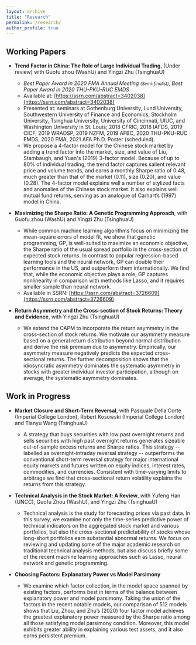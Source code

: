 ```yaml
---
layout: archive
title: "Research"
permalink: /research/
author_profile: true
---
```



Working Papers
------

+ **Trend Factor in China: The Role of Large Individual Trading**, (Under review) with Guofu zhou (WashU) and Yingzi Zhu (TsinghuaU)
  + *Best Paper Award in 2020 FMA Annual Meeting <small>(Semi-finalist)</small>, Best Paper Award in 2020 THU-PKU-RUC EMDS*
  + Available at: [https://ssrn.com/abstract=3402038](https://ssrn.com/abstract=3402038)
  + Presented at: seminars at Gothenburg University, Lund University, Southwestern University of Finance and Economics, Stockholm University, Tsinghua University, University of Cincinnati, UIUC, and Washington University in St. Louis; 2018 CFRIC, 2018 IAFDS, 2019 CICF, 2019 WRADSP, 2019 NZFM, 2019 AFBC, 2020 THU-PKU-RUC EMDS, 2020 FMA, 2021 AFA Ph.D. Poster (scheduled).
  + We propose a 4-factor model for the Chinese stock market by adding a trend factor into the market, size, and value of Liu, Stambaugh, and Yuan's (2019) 
  3-factor model. Because of up to 80% of individual trading, the trend factor captures salient relevant price and volume trends,
  and earns a monthly Sharpe ratio of 0.48, much greater than that of the market (0.11), size (0.20), and value (0.28). 
  The 4-factor model explains well a number of stylized facts and anomalies of the Chinese stock market. It also explains well mutual fund returns, 
  serving as an analogue of Carhart’s (1997) model in China.
  


+ **Maximizing the Sharpe Ratio: A Genetic Programming Approach**, with Guofu zhou (WashU) and Yingzi Zhu (TsinghuaU)
  + While common machine learning algorithms focus on minimizing the mean-square errors of model fit, 
  we show that genetic programming, GP, is well-suited to maximize an economic objective, the Sharpe ratio of 
  the usual spread portfolio in the cross-section of expected stock returns. In contrast to popular regression-based 
  learning tools and the neural network, GP can double their performance in the US, and outperform them internationally. 
  We find that, while the economic objective plays a role, GP captures nonlinearity in comparison with methods like Lasso, 
  and it requires smaller sample than neural network.
  + Available in SSRN: [https://ssrn.com/abstract=3726609](https://ssrn.com/abstract=3726609)
  
  
+ **Return Asymmetry and the Cross-section of Stock Returns: Theory and Evidence**, with Yingzi Zhu (TsinghuaU)
  + We extend the CAPM to incorporate the return asymmetry in the cross-section of stock returns. We
motivate our asymmetry measure based on a general return distribution beyond normal distribution and
derive the risk premium due to asymmetry. Empirically, our asymmetry measure negatively predicts the
expected cross-sectional returns. The further decomposition shows that the idiosyncratic asymmetry
dominates the systematic asymmetry in stocks with greater individual investor participation, although on
average, the systematic asymmetry dominates. 



Work in Progress
-----

+ **Market Closure and Short-Term Reversal**, with Pasquale Della Corte (Imperial College London), Robert Kosowski (Imperial College London) and Tianyu Wang (TsinghuaU)
  + A strategy that buys securities with low past overnight returns and sells securities with high 
  past overnight returns generates sizeable out-of-sample excess returns and Sharpe ratios. 
  This strategy -- labelled as overnight-intraday reversal strategy -- outperforms the conventional
  short-term reversal strategy for major international equity markets and futures written on equity indices, 
  interest rates, commodities, and currencies. Consistent with time-varying limits to arbitrage we find that 
  cross-sectional return volatility explains the returns from this strategy.

+ **Technical Analysis in the Stock Market: A Review**, with Yufeng Han (UNCC), Guofu Zhou (WashU), and Yingzi Zhu (TsinghuaU)
  + Technical analysis is the study for forecasting prices via past data. In this survey, we examine not only the time-series predictive power of technical indicators on the aggregated stock market and various portfolios, but also the cross-sectional predictability of stocks whose long-short portfolios earn substantial abnormal returns. We focus on reviewing and updating some of the major academic research on traditional technical analysis methods, but also discuss briefly some of the recent machine learning approaches such as Lasso, neural network and genetic programming.

+ **Choosing Factors: Explanatory Power vs Model Parsimony**
  + We examine which factor collection, in the model space spanned by existing factors, performs best in terms of the balance between explanatory power and model parsimony. Taking the union of the factors in the recent notable models, our comparison of 512 models shows that Liu, Zhou, and Zhu’s (2020) four factor model achieves the greatest explanatory power measured by the Sharpe ratio among all those satisfying model parsimony condition. Moreover, this model exhibits greater ability in explaining various test assets, and it also earns persistent premium.



<!---
+ **Overnight-intraday Reversal in China**, (in Chinese) with Ronghua Qu and Tianyu Wang
  + We find a significant overnight-intraday reversal effect in the Chinese A share stock market, i.e., the
stocks with lower (higher) overnight returns will on average earn higher (lower) future intraday returns.
This overnight-intraday reversal effect substantially outperforms the traditional reversal effect by earning
a much higher daily return of 1.12% and a greater annualized Sharpe ratio up to 18.02. Moreover, this
effect increases with the stock illiquidity, the short-sale constraint, and individual ownership, indicating
that the illiquidity premium and investor sentiment are the two driving forces behind this reversal effect.
-->

<!---
  + In this paper, we examine the effect.
  + Download [here](https://yangliu-finance.github.io/files/WorkingPaper.pdf)
-->

